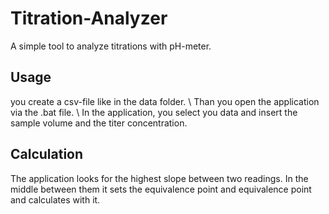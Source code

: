 # Titration-Analyzer
A simple tool to analyze titrations with pH-meter.
## Usage
you create a csv-file like in the data folder. \\
Than you open the application via the .bat file. \\
In the application, you select you data and insert the sample volume and the titer concentration. 
## Calculation
The application looks for the highest slope between two readings. In the middle between them it sets the equivalence point and equivalence point and calculates with it.

